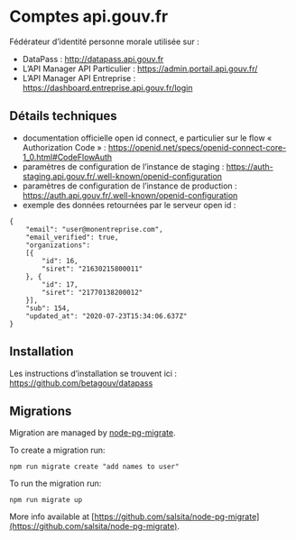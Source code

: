 # Comptes api.gouv.fr

Fédérateur d’identité personne morale utilisée sur :
- DataPass : http://datapass.api.gouv.fr
- L’API Manager API Particulier : https://admin.portail.api.gouv.fr/
- L’API Manager API Entreprise : https://dashboard.entreprise.api.gouv.fr/login

## Détails techniques

- documentation officielle open id connect, e particulier sur le flow « Authorization Code » : https://openid.net/specs/openid-connect-core-1_0.html#CodeFlowAuth
- paramètres de configuration de l’instance de staging : https://auth-staging.api.gouv.fr/.well-known/openid-configuration
- paramètres de configuration de l’instance de production : https://auth.api.gouv.fr/.well-known/openid-configuration
- exemple des données retournées par le serveur open id :

```
{
    "email": "user@monentreprise.com",
    "email_verified": true,
    "organizations":
    [{
        "id": 16,
        "siret": "21630215800011"
    }, {
        "id": 17,
        "siret": "21770138200012"
    }],
    "sub": 154,
    "updated_at": "2020-07-23T15:34:06.637Z"
}
```

## Installation

Les instructions d’installation se trouvent ici : https://github.com/betagouv/datapass

## Migrations

Migration are managed by [node-pg-migrate](https://www.npmjs.com/package/node-pg-migrate).

To create a migration run:

```
npm run migrate create "add names to user"
```

To run the migration run:

```
npm run migrate up
```

More info available at [https://github.com/salsita/node-pg-migrate](https://github.com/salsita/node-pg-migrate).
